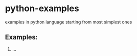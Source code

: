# python-examples
examples in python language starting from most simplest ones

## Examples: ##
1. ...